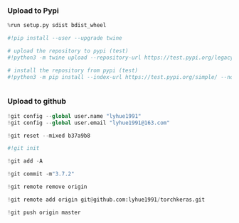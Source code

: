 ### Upload to  Pypi

```python
%run setup.py sdist bdist_wheel
```

```python
#!pip install --user --upgrade twine
```

```python
# upload the repository to pypi (test)
#!python3 -m twine upload --repository-url https://test.pypi.org/legacy/ dist/*
```

```python
# install the repository from pypi (test)
#!python3 -m pip install --index-url https://test.pypi.org/simple/ --no-deps torchkeras
```

```python

```

### Upload to github

```python
!git config --global user.name "lyhue1991"
!git config --global user.email "lyhue1991@163.com"
```

```python
!git reset --mixed b37a9b8 
```

```python
#!git init 
```

```python
!git add -A
```

```python
!git commit -m"3.7.2"
```

```python
!git remote remove origin 
```

```python
!git remote add origin git@github.com:lyhue1991/torchkeras.git
```

```python
!git push origin master 
```

```python

```
